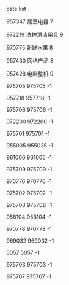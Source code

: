 cate list

957347 居室电器 7

972219 洗护清洁用具 9

970775 新鲜水果 8

957430 网络产品 8

957428 电脑整机 9

975705 975705 -1

957718 957718 -1

975706 975706 -1

972200 972200 -1

975701 975701 -1

955035 955035 -1

961006 961006 -1

975709 975709 -1

970776 970776 -1

975702 975702 -1

975708 975708 -1

958104 958104 -1

970778 970778 -1

969032 969032 -1

5057 5057 -1

975703 975703 -1

975707 975707 -1


